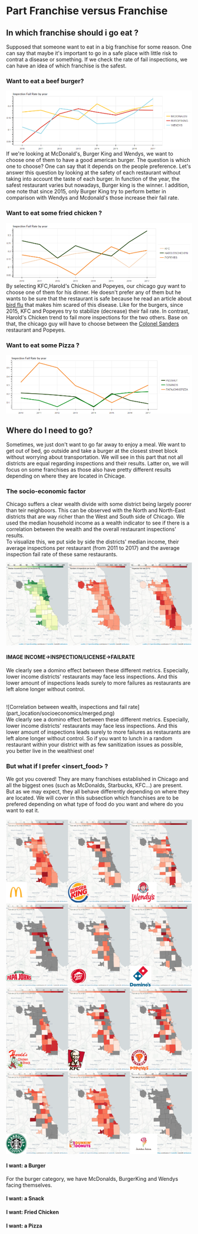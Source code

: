 # Part Franchise versus Franchise #

## In which franchise should i go eat ?
Supposed that someone want to eat in a big franchise for some reason. One can say that maybe it's important to go in a safe place with little risk to contrat a disease or something. If we check the rate of fail inspections, we can have an idea of which franchise is the safest.
### Want to eat a beef burger?
![Fail rate of burgers restaurant](/franch_img/mc_bk_wd.png)
If we're looking at McDonald's, Burger King and Wendys, we want to choose one of them to have a good american burger. The question is which one to choose? One can say that it depends on the people preference. Let's answer this question by looking at the safety of each restaurant without taking into account the taste of each burger. In function of the year, the safest restaurant varies but nowadays, Burger king is the winner. I addition, one note that since 2015, only Burger King try to perform better in comparison with Wendys and Mcdonald's those increase their fail rate.  

### Want to eat some fried chicken ?
![Fail rate of chicken restaurant](/franch_img/kfc_hc_pp.png)
By selecting KFC,Harold's Chicken and Popeyes, our chicago guy want to choose one of them for his dinner. He doesn't prefer any of them but he wants to be sure that the restaurant is safe because he read an article about [bird flu](http://dbfchicago.com/bird-flu-chicago/) that makes him scared of this disease. Like for the burgers, since 2015, KFC and Popeyes try to stabilize (decrease) their fail rate. In contrast, Harold's Chicken trend to fail more inspections for the two others. Base on that, the chicago guy will have to choose between the [Colonel Sanders](https://en.wikipedia.org/wiki/Colonel_Sanders) restaurant and Popeyes. 
### Want to eat some Pizza ?  
![Fail rate of Pizza restaurant](/franch_img/ph_dm_pjp.png)

 
## Where do I need to go?  

Sometimes, we just don't want to go far away to enjoy a meal. We want to get out of bed, go outside and take a burger at the closest street block without worrying about transportation. We will see in this part that not all districts are equal regarding inspections and their results. Latter on, we will focus on some franchises as those also have pretty different results depending on where they are located in Chicage.  

### The socio-economic factor  

Chicago suffers a clear wealth divide with some district being largely poorer than teir neighboors. This can be observed with the North and North-East districts that are way richer than the West and South side of Chicago. We used the median household income as a wealth indicator to see if there is a correlation between the wealth and the overall restaurant inspections' results.  
To visualize this, we put side by side the districts' median income, their average inspections per restaurant (from 2011 to 2017) and the average inspection fail rate of these same restaurants.  


![Correlation between wealth, inspections and fail rate](part_location/socioeconomics/merged.png)
#### IMAGE INCOME->INSPECTION/LICENSE->FAILRATE  
We clearly see a domino effect between these different metrics. Especially, lower income districts' restaurants may face less inspections. And this lower amount of inspections leads surely to more failures as restaurants are left alone longer without control.  

<br>  
![Correlation between wealth, inspections and fail rate](part_location/socioeconomics/merged.png)  
<br>  
We clearly see a domino effect between these different metrics. Especially, lower income districts' restaurants may face less inspections. And this lower amount of inspections leads surely to more failures as restaurants are left alone longer without control. So if you want to lunch in a random restaurant within your district with as few sanitization issues as possible, you better live in the wealthiest one!  

### But what if I  prefer <insert_food\> ? 

We got you covered! They are many franchises established in Chicago and all the biggest ones (such as McDonalds, Starbucks, KFC...) are present. But as we may expect, they all behave differently depending on where they are located. We will cover in this subsection which franchises are to be prefered depending on what type of food do you want and where do you want to eat it.  
<br>
![Burgers](part_location/burgers/merged.png)  
![Burgers](part_location/pizzas/merged.png)  
![Burgers](part_location/friedchicken/merged.png)  
![Burgers](part_location/snacks/merged.png)  
#### I want: a Burger  
For the burger category, we have McDonalds, BurgerKing and Wendys facing themselves.  
#### I want: a Snack  
#### I want: Fried Chicken  
#### I want: a Pizza  

